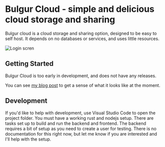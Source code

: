 # Bulgur Cloud - simple and delicious cloud storage and sharing

Bulgur cloud is a cloud storage and sharing option, designed to be easy to self
host. It depends on no databases or services, and uses little resources.

![Login scren](https://bgenc.net/img/2022-03-29-00-17-38.png)

## Getting Started

Bulgur Cloud is too early in development, and does not have any releases.

You can see [my blog post](https://bgenc.net/bulgur-cloud-intro/) to get a sense of what it looks like at the moment.

## Development

If you'd like to help with development, use Visual Studio Code to open the
project folder. You must have a working rust and nodejs setup. There are tasks
set up to build and run the backend and frontend. The backend requires a bit of
setup as you need to create a user for testing. There is no documentation for
this right now, but let me know if you are interested and I'll help with the
setup.
